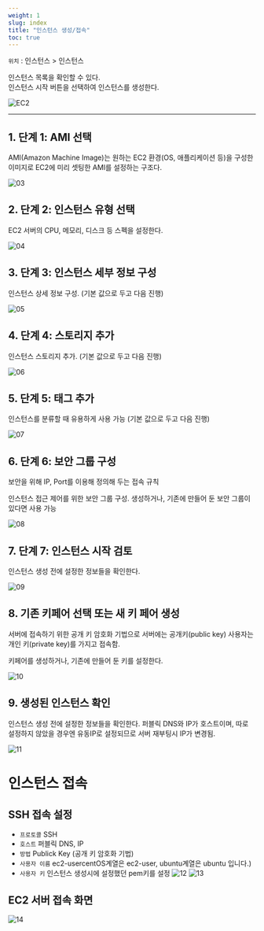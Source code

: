 ```yaml
---
weight: 1
slug: index
title: "인스턴스 생성/접속"
toc: true
---
```


`위치` : 인스턴스 > 인스턴스

인스턴스 목록을 확인할 수 있다.<br>인스턴스 시작 버튼을 선택하여 인스턴스를 생성한다.

![EC2](/docs/infra/aws/ec2/instancecreate/02.png)

--- 

## 1. 단계 1: AMI 선택

AMI(Amazon Machine Image)는 원하는 EC2 환경(OS, 애플리케이션 등)을 구성한 이미지로
EC2에 미리 셋팅한 AMI를 설정하는 구조다.

![03](/docs/infra/aws/ec2/instancecreate/03.png)


## 2. 단계 2: 인스턴스 유형 선택

EC2 서버의 CPU, 메모리, 디스크 등 스펙을 설정한다.

![04](/docs/infra/aws/ec2/instancecreate/04.png)

## 3. 단계 3: 인스턴스 세부 정보 구성

인스턴스 상세 정보 구성.
(기본 값으로 두고 다음 진행)

![05](/docs/infra/aws/ec2/instancecreate/05.png)

## 4. 단계 4: 스토리지 추가

인스턴스 스토리지 추가.
(기본 값으로 두고 다음 진행)

![06](/docs/infra/aws/ec2/instancecreate/06.png)

## 5. 단계 5: 태그 추가

인스턴스를 분류할 때 유용하게 사용 가능
(기본 값으로 두고 다음 진행)

![07](/docs/infra/aws/ec2/instancecreate/07.png)

## 6. 단계 6: 보안 그룹 구성

보안을 위해 IP, Port를 이용해 정의해 두는 접속 규칙

인스턴스 접근 제어를 위한 보안 그룹 구성.
생성하거나, 기존에 만들어 둔 보안 그룹이 있다면 사용 가능

![08](/docs/infra/aws/ec2/instancecreate/08.png)


## 7. 단계 7: 인스턴스 시작 검토

인스턴스 생성 전에 설정한 정보들을 확인한다.

![09](/docs/infra/aws/ec2/instancecreate/09.png)

## 8. 기존 키페어 선택 또는 새 키 페어 생성

서버에 접속하기 위한 공개 키 암호화 기법으로 서버에는 공개키(public key) 사용자는 개인 키(private key)를 가지고 접속함.

키페어를 생성하거나, 기존에 만들어 둔 키를 설정한다.

![10](/docs/infra/aws/ec2/instancecreate/10.png)

## 9. 생성된 인스턴스 확인

인스턴스 생성 전에 설정한 정보들을 확인한다.
퍼블릭 DNS와 IP가 호스트이며, 따로 설정하지 않았을 경우엔 유동IP로 설정되므로 서버 재부팅시 IP가 변경됨.

![11](/docs/infra/aws/ec2/instancecreate/11.png)

# 인스턴스 접속

## SSH 접속 설정
- `프로토콜` SSH
- `호스트` 퍼블릭 DNS, IP
- `방법` Publick Key (공개 키 암호화 기법)
- `사용자 이름` ec2-usercentOS계열은 ec2-user, ubuntu계열은 ubuntu 입니다.)
- `사용자 키` 인스턴스 생성시에 설정했던 pem키를 설정
![12](/docs/infra/aws/ec2/instancecreate/12.png)
![13](/docs/infra/aws/ec2/instancecreate/13.png)

## EC2 서버 접속 화면
![14](/docs/infra/aws/ec2/instancecreate/14.png)